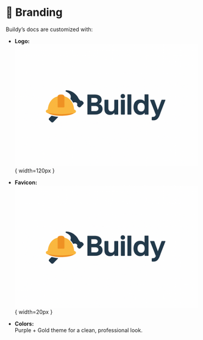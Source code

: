 # 🎨 Branding

Buildy’s docs are customized with:

- **Logo:**  
  ![Buildy Logo](../images/logo.png){ width=120px }

- **Favicon:**  
  ![Favicon](../images/logo.png){ width=20px }

- **Colors:**  
  Purple + Gold theme for a clean, professional look.
